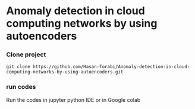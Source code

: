 # Anomaly detection in cloud computing networks by using autoencoders

### Clone project
```
git clone https://github.com/Hasan-Torabi/Anomaly-detection-in-cloud-computing-networks-by-using-autoencoders.git
```

### run codes
Run the codes in jupyter python IDE or in Google colab

